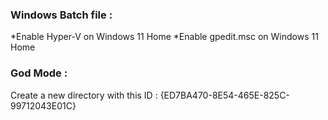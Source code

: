 ### Windows Batch file : 
*Enable Hyper-V on Windows 11 Home 
*Enable gpedit.msc on Windows 11 Home

### God Mode :

Create a new directory with this ID : 
{ED7BA470-8E54-465E-825C-99712043E01C}
